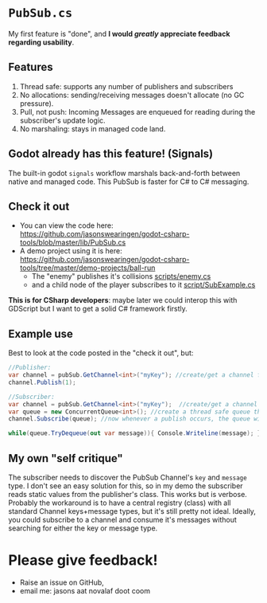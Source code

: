 
```PubSub.cs```
======
My first feature is "done", and **I would *greatly* appreciate feedback regarding usability**.  


Features
-------------
1. Thread safe: supports any number of publishers and subscribers
2. No allocations:  sending/receiving messages doesn't allocate (no GC pressure). 
3. Pull, not push:  Incoming Messages are enqueued for reading during the subscriber's update logic.
4. No marshaling:  stays in managed code land.


Godot already has this feature! (Signals)
-----
The built-in godot ```signals``` workflow marshals back-and-forth between native and managed code.  This PubSub is faster for C# to C# messaging. 

Check it out
-------------
* You can view the code here: https://github.com/jasonswearingen/godot-csharp-tools/blob/master/lib/PubSub.cs
* A demo project using it is here: https://github.com/jasonswearingen/godot-csharp-tools/tree/master/demo-projects/ball-run
  * The "enemy" publishes it's collisions [scripts/enemy.cs](https://github.com/jasonswearingen/godot-csharp-tools/blob/master/demo-projects/ball-run/scripts/enemy.cs)
  * and a child node of the player subscribes to it [script/SubExample.cs](https://github.com/jasonswearingen/godot-csharp-tools/blob/master/demo-projects/ball-run/scripts/SubExample.cs)


**This is for CSharp developers**:  maybe later we could interop this with GDScript but I want to get a solid C# framework firstly.

Example use
-------------
Best to look at the code posted in the "check it out", but:

```csharp
//Publisher:
var channel = pubSub.GetChannel<int>("myKey"); //create/get a channel for sending/receiving messages
channel.Publish(1);

//Subscriber:
var channel = pubSub.GetChannel<int>("myKey");  //create/get a channel for sending/receiving messages
var queue = new ConcurrentQueue<int>(); //create a thread safe queue that messages will be put in.
channel.Subscribe(queue); //now whenever a publish occurs, the queue will get the message

while(queue.TryDequeue(out var message)){ Console.Writeline(message); }  //do work with the message
```

My own "self critique"
-----
The subscriber needs to discover the PubSub Channel's ```key``` and ```message``` type.  I don't see an easy solution for this, so in my demo the subscriber reads static values from the publisher's class.   This works but is verbose.   Probably the workaround is to have a central registry (class) with all standard Channel keys+message types, but it's still pretty not ideal.  Ideally, you could subscribe to a channel and consume it's messages without searching for either the key or message type.


Please give feedback!
==============
- Raise an issue on GitHub,
- email me: jasons aat novalaf doot coom


